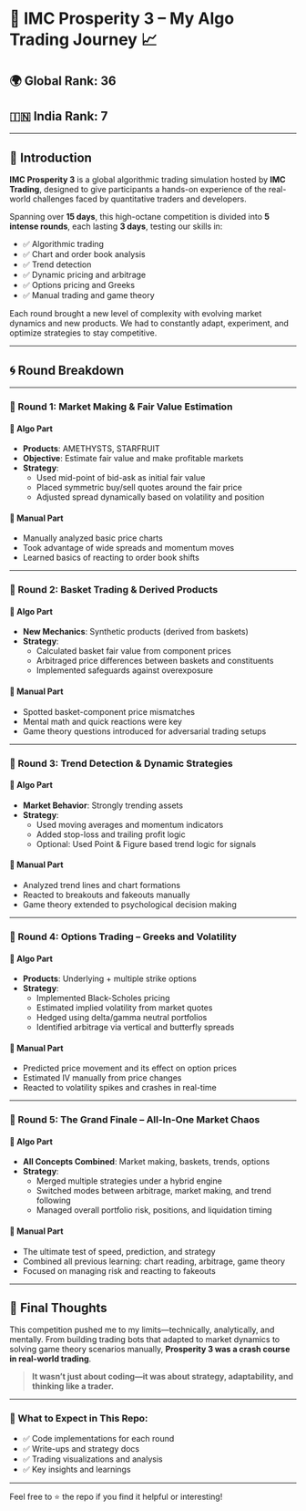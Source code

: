 # 🧠 IMC Prosperity 3 – My Algo Trading Journey 📈

## 🌍 Global Rank: **36**  
## 🇮🇳 India Rank: **7**

---

## 🏁 Introduction

**IMC Prosperity 3** is a global algorithmic trading simulation hosted by **IMC Trading**, designed to give participants a hands-on experience of the real-world challenges faced by quantitative traders and developers.

Spanning over **15 days**, this high-octane competition is divided into **5 intense rounds**, each lasting **3 days**, testing our skills in:

- ✅ Algorithmic trading
- ✅ Chart and order book analysis
- ✅ Trend detection
- ✅ Dynamic pricing and arbitrage
- ✅ Options pricing and Greeks
- ✅ Manual trading and game theory

Each round brought a new level of complexity with evolving market dynamics and new products. We had to constantly adapt, experiment, and optimize strategies to stay competitive.

---

## 🌀 Round Breakdown

---

### 🔹 Round 1: Market Making & Fair Value Estimation

#### 🧠 Algo Part
- **Products**: AMETHYSTS, STARFRUIT
- **Objective**: Estimate fair value and make profitable markets
- **Strategy**:
  - Used mid-point of bid-ask as initial fair value
  - Placed symmetric buy/sell quotes around the fair price
  - Adjusted spread dynamically based on volatility and position

#### 🧠 Manual Part
- Manually analyzed basic price charts
- Took advantage of wide spreads and momentum moves
- Learned basics of reacting to order book shifts

---

### 🔹 Round 2: Basket Trading & Derived Products

#### 🧠 Algo Part
- **New Mechanics**: Synthetic products (derived from baskets)
- **Strategy**:
  - Calculated basket fair value from component prices
  - Arbitraged price differences between baskets and constituents
  - Implemented safeguards against overexposure

#### 🧠 Manual Part
- Spotted basket-component price mismatches
- Mental math and quick reactions were key
- Game theory questions introduced for adversarial trading setups

---

### 🔹 Round 3: Trend Detection & Dynamic Strategies

#### 🧠 Algo Part
- **Market Behavior**: Strongly trending assets
- **Strategy**:
  - Used moving averages and momentum indicators
  - Added stop-loss and trailing profit logic
  - Optional: Used Point & Figure based trend logic for signals

#### 🧠 Manual Part
- Analyzed trend lines and chart formations
- Reacted to breakouts and fakeouts manually
- Game theory extended to psychological decision making

---

### 🔹 Round 4: Options Trading – Greeks and Volatility

#### 🧠 Algo Part
- **Products**: Underlying + multiple strike options
- **Strategy**:
  - Implemented Black-Scholes pricing
  - Estimated implied volatility from market quotes
  - Hedged using delta/gamma neutral portfolios
  - Identified arbitrage via vertical and butterfly spreads

#### 🧠 Manual Part
- Predicted price movement and its effect on option prices
- Estimated IV manually from price changes
- Reacted to volatility spikes and crashes in real-time

---

### 🔹 Round 5: The Grand Finale – All-In-One Market Chaos

#### 🧠 Algo Part
- **All Concepts Combined**: Market making, baskets, trends, options
- **Strategy**:
  - Merged multiple strategies under a hybrid engine
  - Switched modes between arbitrage, market making, and trend following
  - Managed overall portfolio risk, positions, and liquidation timing

#### 🧠 Manual Part
- The ultimate test of speed, prediction, and strategy
- Combined all previous learning: chart reading, arbitrage, game theory
- Focused on managing risk and reacting to fakeouts

---

## 🚀 Final Thoughts

This competition pushed me to my limits—technically, analytically, and mentally. From building trading bots that adapted to market dynamics to solving game theory scenarios manually, **Prosperity 3 was a crash course in real-world trading**.

> **It wasn’t just about coding—it was about strategy, adaptability, and thinking like a trader.**

---

### 📌 What to Expect in This Repo:
- ✅ Code implementations for each round
- ✅ Write-ups and strategy docs
- ✅ Trading visualizations and analysis
- ✅ Key insights and learnings

---

Feel free to ⭐ the repo if you find it helpful or interesting!
